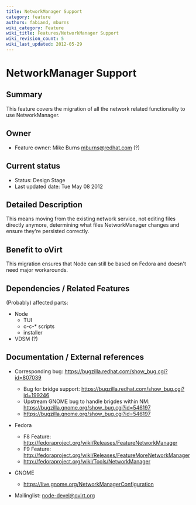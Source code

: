 ```yaml
---
title: NetworkManager Support
category: feature
authors: fabiand, mburns
wiki_category: Feature
wiki_title: Features/NetworkManager Support
wiki_revision_count: 5
wiki_last_updated: 2012-05-29
---
```


# NetworkManager Support

## Summary

This feature covers the migration of all the network related functionality to use NetworkManager.

## Owner

*   Feature owner: Mike Burns <mburns@redhat.com> (?)

## Current status

*   Status: Design Stage
*   Last updated date: Tue May 08 2012

## Detailed Description

This means moving from the existing network service, not editing files directly anymore, determining what files NetworkManager changes and ensure they're persisted correctly.

## Benefit to oVirt

This migration ensures that Node can still be based on Fedora and doesn't need major workarounds.

## Dependencies / Related Features

(Probably) affected parts:

*   Node
    -   TUI
    -   o-c-\* scripts
    -   installer
*   VDSM (?)

## Documentation / External references

*   Corresponding bug: <https://bugzilla.redhat.com/show_bug.cgi?id=807039>
    -   Bug for bridge support: <https://bugzilla.redhat.com/show_bug.cgi?id=199246>
    -   Upstream GNOME bug to handle brigdes within NM: <https://bugzilla.gnome.org/show_bug.cgi?id=546197>
    -   <https://bugzilla.gnome.org/show_bug.cgi?id=546197>
*   Fedora
    -   F8 Feature: <http://fedoraproject.org/wiki/Releases/FeatureNetworkManager>
    -   F9 Feature: <http://fedoraproject.org/wiki/Releases/FeatureMoreNetworkManager>
    -   <http://fedoraproject.org/wiki/Tools/NetworkManager>
*   GNOME
    -   <https://live.gnome.org/NetworkManagerConfiguration>


*   Mailinglist: node-devel@ovirt.org

